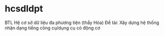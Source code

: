 # hcsdldpt
BTL Hệ cơ sở dữ liệu đa phương tiện (thầy Hóa)
Đề tài: Xây dựng hệ thống nhận dạng tiếng công cụ/dụng cụ có động cơ
